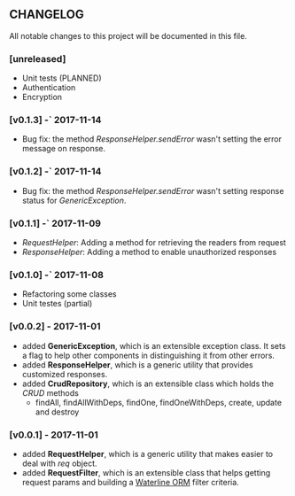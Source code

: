 ## CHANGELOG

All notable changes to this project will be documented in this file.

### [unreleased]

- Unit tests (PLANNED)
- Authentication
- Encryption

### [v0.1.3] -` 2017-11-14

- Bug fix: the method _ResponseHelper.sendError_ wasn't setting the error message on
response.

### [v0.1.2] -` 2017-11-14

- Bug fix: the method _ResponseHelper.sendError_ wasn't setting response status
for _GenericException_.

### [v0.1.1] -` 2017-11-09

- _RequestHelper_: Adding a method for retrieving the readers from request
- _ResponseHelper_: Adding a method to enable unauthorized responses 

### [v0.1.0] -` 2017-11-08

- Refactoring some classes
- Unit testes (partial)


### [v0.0.2] - 2017-11-01

- added __GenericException__, which is an extensible exception class. It sets a flag to help other components
in distinguishing it from other errors. 
- added __ResponseHelper__, which is a generic utility that provides customized responses.
- added __CrudRepository__, which is an extensible class which holds the _CRUD_ methods
  * findAll, findAllWithDeps, findOne, findOneWithDeps, create, update and destroy 

### [v0.0.1] - 2017-11-01

- added __RequestHelper__, which is a generic utility that makes easier to deal with _req_ object. 
- added __RequestFilter__, which is an extensible class that helps getting request params
and building a [Waterline ORM](https://github.com/balderdashy/waterline) filter criteria.
